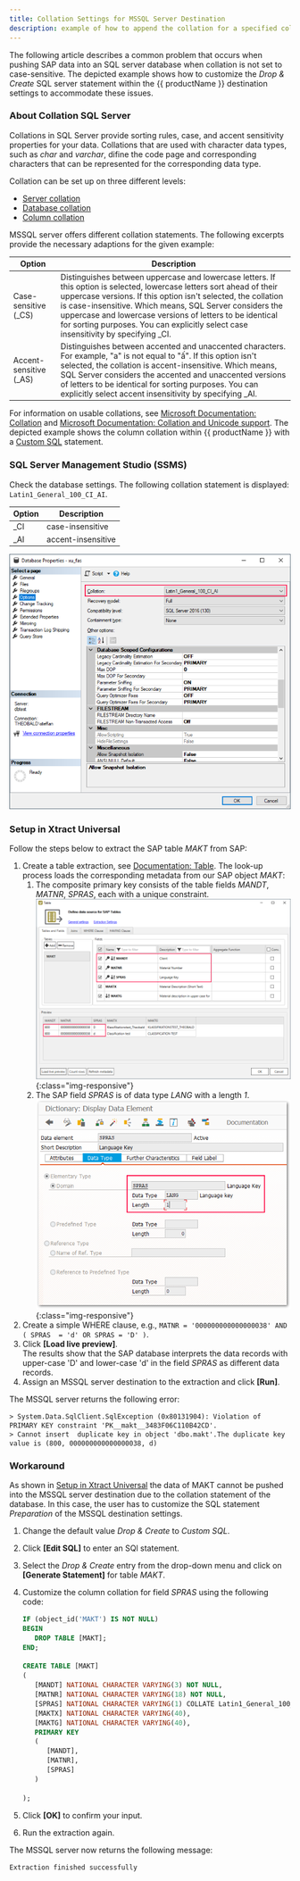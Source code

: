 ```yaml
---
title: Collation Settings for MSSQL Server Destination
description: example of how to append the collation for a specified column
---
```


The following article describes a common problem that occurs when pushing SAP data into an SQL server database when collation is not set to case-sensitive.
The depicted example shows how to customize the *Drop & Create* SQL server statement within the {{ productName }} destination settings to accommodate these issues.

### About Collation SQL Server

Collations in SQL Server provide sorting rules, case, and accent sensitivity properties for your data. Collations that are used with character data types, such as *char* and *varchar*, difine the code page and corresponding characters that can be represented for the corresponding data type. 

Collation can be set up on three different levels:
- [Server collation](https://docs.microsoft.com/en-us/sql/relational-databases/collations/set-or-change-the-server-collation?view=sql-server-ver15)
- [Database collation](https://docs.microsoft.com/en-us/sql/relational-databases/collations/set-or-change-the-database-collation?view=sql-server-ver15)
- [Column collation](https://docs.microsoft.com/en-us/sql/relational-databases/collations/set-or-change-the-column-collation?view=sql-server-ver15)

MSSQL server offers different collation statements. The following excerpts provide the necessary adaptions for the given example:

**Option** | **Description**
------------ | -------------
Case-sensitive (_CS) | Distinguishes between uppercase and lowercase letters. If this option is selected, lowercase letters sort ahead of their uppercase versions. If this option isn't selected, the collation is case-insensitive. Which means, SQL Server considers the uppercase and lowercase versions of letters to be identical for sorting purposes. You can explicitly select case insensitivity by specifying _CI.
Accent-sensitive (_AS) | Distinguishes between accented and unaccented characters. For example, "a" is not equal to "ấ". If this option isn't selected, the collation is accent-insensitive. Which means, SQL Server considers the accented and unaccented versions of letters to be identical for sorting purposes. You can explicitly select accent insensitivity by specifying _AI.

For information on usable collations, see [Microsoft Documentation: Collation](https://docs.microsoft.com/en-us/sql/relational-databases/collations/collation-and-unicode-support?redirectedfrom=MSDN&view=sql-server-ver15#Collation_Defn) and [Microsoft Documentation: Collation and Unicode support](https://docs.microsoft.com/en-us/sql/relational-databases/collations/collation-and-unicode-support?redirectedfrom=MSDN&view=sql-server-ver15). 
The depicted example shows the column collation within {{ productName }} with a [Custom SQL](../documentation/destinations/microsoft-sql-server.md#custom-sql-1) statement.

### SQL Server Management Studio (SSMS)


Check the database settings.
The following collation statement is displayed: `Latin1_General_100_CI_AI`.

**Option** | **Description**
------------ | -------------
_CI | case-insensitive
_AI | accent-insensitive

![default_collation_statement](../assets/images/xu/articles/collation_example_CI_AI_xu_fas_DB.png)


### Setup in Xtract Universal

Follow the steps below to extract the SAP table *MAKT* from SAP:

1. Create a table extraction, see [Documentation: Table](../documentation/table/index.md).
The look-up process loads the corresponding metadata from our SAP object *MAKT*: 
	1. The composite primary key consists of the table fields *MANDT*, *MATNR*, *SPRAS*, each with a unique constraint.<br>
	![default_collation_statement](../assets/images/xu/articles/makt_metadata.png){:class="img-responsive"}
    2. The SAP field *SPRAS* is of data type *LANG* with a length *1*.<br>
   ![DD_SPRAS](../assets/images/xu/articles/dataDictionary_SPRAS.png){:class="img-responsive"}
2. Create a simple WHERE clause, e.g., `MATNR = '000000000000000038' AND ( SPRAS  = 'd' OR SPRAS = 'D' )`.
3. Click **[Load live preview]**. <br>
The results show that the SAP database interprets the data records with upper-case 'D' and lower-case 'd' in the field *SPRAS* as different data records.
4. Assign an MSSQL server destination to the extraction and click **[Run]**.

The MSSQL server returns the following error:

```
> System.Data.SqlClient.SqlException (0x80131904): Violation of PRIMARY KEY constraint 'PK__makt__3483F06C110B42CD'. 
> Cannot insert  duplicate key in object 'dbo.makt'.The duplicate key value is (800, 000000000000000038, d)
```

### Workaround

As shown in [Setup in Xtract Universal](#setup-in-xtract-universal) the data of MAKT cannot be pushed into the MSSQL server destination due to the collation statement of the database. 
In this case, the user has to customize the SQL statement *Preparation* of the MSSQL destination settings.

1. Change the default value *Drop & Create* to *Custom SQL*.
2. Click **[Edit SQL]** to enter an SQl statement.
3. Select the *Drop & Create* entry from the drop-down menu and click on **[Generate Statement]** for table *MAKT*.
4. Customize the column collation for field *SPRAS* using the following code:

	```sql
	IF (object_id('MAKT') IS NOT NULL)
	BEGIN
	   DROP TABLE [MAKT];
	END;

	CREATE TABLE [MAKT]  
	(
	   [MANDT] NATIONAL CHARACTER VARYING(3) NOT NULL,
	   [MATNR] NATIONAL CHARACTER VARYING(18) NOT NULL,
	   [SPRAS] NATIONAL CHARACTER VARYING(1) COLLATE Latin1_General_100_CS_AS NOT NULL,
	   [MAKTX] NATIONAL CHARACTER VARYING(40),
	   [MAKTG] NATIONAL CHARACTER VARYING(40),
	   PRIMARY KEY
	   (
		  [MANDT], 
		  [MATNR], 
		  [SPRAS]
	   )

	);
	```

5. Click **[OK]** to confirm your input.
6. Run the extraction again. 

The MSSQL server now returns the following message: 

```
Extraction finished successfully
```
